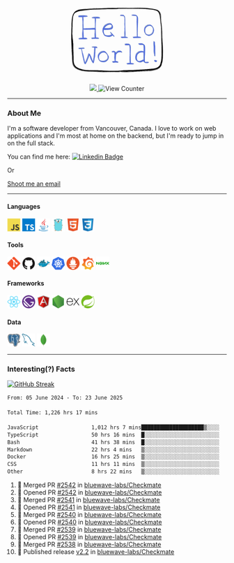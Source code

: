 <div align="center">
    <img src="./img/hello_world.webp" height="200px" width="">
    <div>
        <a href="https://www.linkedin.com/in/ajhollid">
            <img src="https://img.shields.io/badge/LinkedIn-blue"/>
        </a>
        <img src="https://komarev.com/ghpvc/?username=ajhollid&color=yellow" alt="View Counter">
    </div>
</div>

---

### About Me

I'm a software developer from Vancouver, Canada. I love to work on web applications and I'm most at home on the backend, but I'm ready to jump in on the full stack.

You can find me here: [![Linkedin Badge](https://img.shields.io/badge/-ajhollid-blue?style=flat&logo=Linkedin&logoColor=white)](https://www.linkedin.com/in/ajhollid)

Or

[Shoot me an email](mailto:ajhollid@gmail.com)

---

#### Languages

<div>
    <img src="./img/devicons/javascript-original.svg" width=30 height=30 alt="JavaScript">
    <img src="/img/devicons/typescript-original.svg" width=30 height=30 alt="TypeScript">
    <img src="./img/devicons/java-original.svg" width=30 height=30 alt="Java">
    <img src="./img/devicons/go-original.svg" width=30 height=30 alt="Golang">
    <img src="./img/devicons/html5-original.svg" width=30 height=30 alt="HTML 5">
    <img src="./img/devicons/css3-original.svg" width=30 height=30 alt="CSS 3">
</div>

#### Tools

<div>
    <img src="./img/devicons/git-original.svg" width=30 height=30 alt="Git">
    <img src="./img/devicons/github-original.svg" width=30 height=30 alt="Github">
    <img src="./img/devicons/docker-original.svg" width=30 
    height=30 alt="Docker">
    <img src="./img/devicons/kubernetes-original.svg" width=30 height=30 alt="K8">
    <img src="./img/devicons/prometheus-original.svg" width=30 height=30 alt="Prometheus">
    <img src="./img/devicons/grafana-original.svg" width=30 height=30 alt="Grafana">
    <img src="./img/devicons/nginx-original.svg" width=30 height=30 alt="Nginx">
</div>

#### Frameworks

<div>
    <img src="./img/devicons/react-original.svg" width=30 height=30 alt="React">
    <img src="./img/devicons/gatsby-original.svg" width=30 height=30 alt="Gatsby">
    <img src="./img/devicons/angularjs-original.svg" width=30 height=30 alt="AngularJS">
    <img src="./img/devicons/nodejs-original.svg" width=30 height=30 alt="NodeJS">
    <img src="./img/devicons/express-original.svg" width=30 height=30 alt="Express">
    <img src="./img/devicons/spring-original.svg" width=30 height=30 alt="Spring">
</div>

#### Data

<div>
    <img src="./img/devicons/postgresql-original.svg" width=30 height=30 alt="Postgresql">
    <img src="./img/devicons/mysql-original.svg" width=30 height=30 alt="Mysql">
    <img src="./img/devicons/mongodb-original.svg" width=30 height=30 alt="MongoDB">
</div>

---

### Interesting(?) Facts

[![GitHub Streak](http://github-readme-streak-stats.herokuapp.com?user=ajhollid)](https://git.io/streak-stats)

 <!--START_SECTION:waka-->

```txt
From: 05 June 2024 - To: 23 June 2025

Total Time: 1,226 hrs 17 mins

JavaScript                 1,012 hrs 7 mins████████████████████▒░░░░   81.98 %
TypeScript                 50 hrs 16 mins  █░░░░░░░░░░░░░░░░░░░░░░░░   04.07 %
Bash                       41 hrs 38 mins  █░░░░░░░░░░░░░░░░░░░░░░░░   03.37 %
Markdown                   22 hrs 4 mins   ▒░░░░░░░░░░░░░░░░░░░░░░░░   01.79 %
Docker                     16 hrs 25 mins  ▒░░░░░░░░░░░░░░░░░░░░░░░░   01.33 %
CSS                        11 hrs 11 mins  ▒░░░░░░░░░░░░░░░░░░░░░░░░   00.91 %
Other                      8 hrs 22 mins   ▒░░░░░░░░░░░░░░░░░░░░░░░░   00.68 %
```

<!--END_SECTION:waka-->


<!--START_SECTION:activity-->
1. 🎉 Merged PR [#2542](https://github.com/bluewave-labs/Checkmate/pull/2542) in [bluewave-labs/Checkmate](https://github.com/bluewave-labs/Checkmate)
2. 💪 Opened PR [#2542](https://github.com/bluewave-labs/Checkmate/pull/2542) in [bluewave-labs/Checkmate](https://github.com/bluewave-labs/Checkmate)
3. 🎉 Merged PR [#2541](https://github.com/bluewave-labs/Checkmate/pull/2541) in [bluewave-labs/Checkmate](https://github.com/bluewave-labs/Checkmate)
4. 💪 Opened PR [#2541](https://github.com/bluewave-labs/Checkmate/pull/2541) in [bluewave-labs/Checkmate](https://github.com/bluewave-labs/Checkmate)
5. 🎉 Merged PR [#2540](https://github.com/bluewave-labs/Checkmate/pull/2540) in [bluewave-labs/Checkmate](https://github.com/bluewave-labs/Checkmate)
6. 💪 Opened PR [#2540](https://github.com/bluewave-labs/Checkmate/pull/2540) in [bluewave-labs/Checkmate](https://github.com/bluewave-labs/Checkmate)
7. 🎉 Merged PR [#2539](https://github.com/bluewave-labs/Checkmate/pull/2539) in [bluewave-labs/Checkmate](https://github.com/bluewave-labs/Checkmate)
8. 💪 Opened PR [#2539](https://github.com/bluewave-labs/Checkmate/pull/2539) in [bluewave-labs/Checkmate](https://github.com/bluewave-labs/Checkmate)
9. 🎉 Merged PR [#2538](https://github.com/bluewave-labs/Checkmate/pull/2538) in [bluewave-labs/Checkmate](https://github.com/bluewave-labs/Checkmate)
10. 🚀 Published release [v2.2](https://github.com/bluewave-labs/Checkmate/releases/tag/v2.2) in [bluewave-labs/Checkmate](https://github.com/bluewave-labs/Checkmate)
<!--END_SECTION:activity-->
